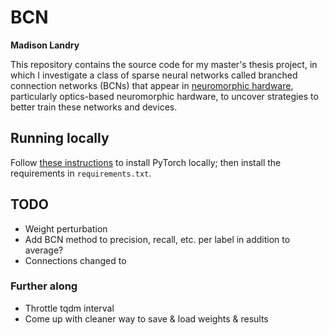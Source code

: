 # BCN

**Madison Landry**

This repository contains the source code for my master's thesis project, in which I investigate a class of sparse neural networks called branched connection networks (BCNs) that appear in [neuromorphic hardware](https://en.wikipedia.org/wiki/Neuromorphic_engineering), particularly optics-based neuromorphic hardware, to uncover strategies to better train these networks and devices.

## Running locally

Follow [these instructions](https://pytorch.org/get-started/locally/) to install PyTorch locally; then install the requirements in `requirements.txt`.

## TODO

* Weight perturbation
* Add BCN method to precision, recall, etc. per label in addition to average?
* Connections changed to 

### Further along

* Throttle tqdm interval
* Come up with cleaner way to save & load weights & results